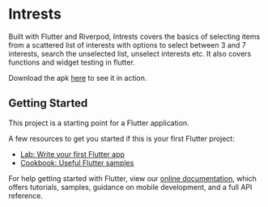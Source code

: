 # Intrests

Built with Flutter and Riverpod, Intrests covers the basics of selecting items from a scattered list of interests with options to select between 3 and 7 interests, search the unselected list, unselect interests etc. It also covers functions and widget testing in flutter.

Download the apk [here](https://drive.google.com/file/d/13B2WTQ3H-ZXQ32BNdeOal7LBYaeKAQ-m/view?usp=sharing) to see it in action.

## 

## Getting Started

This project is a starting point for a Flutter application.

A few resources to get you started if this is your first Flutter project:

- [Lab: Write your first Flutter app](https://flutter.dev/docs/get-started/codelab)
- [Cookbook: Useful Flutter samples](https://flutter.dev/docs/cookbook)

For help getting started with Flutter, view our
[online documentation](https://flutter.dev/docs), which offers tutorials,
samples, guidance on mobile development, and a full API reference.
